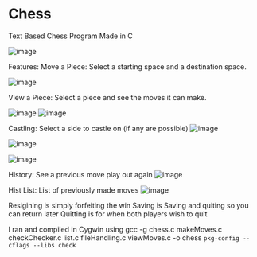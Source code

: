 # Chess
Text Based Chess Program Made in C

![image](https://github.com/matthewduffy33/Chess/assets/105711454/30db6ac0-cb18-44f1-9882-9d55e22ce1ea)

Features:
Move a Piece: Select a starting space and a destination space.

![image](https://github.com/matthewduffy33/Chess/assets/105711454/8b3800ae-02e2-41a6-9bf9-77252d0527bd)

View a Piece: Select a piece and see the moves it can make.

![image](https://github.com/matthewduffy33/Chess/assets/105711454/7659bcfe-3979-44e0-9e73-7bd70fdeba9f)
![image](https://github.com/matthewduffy33/Chess/assets/105711454/b4acac4b-55bf-4aec-afeb-98bbf03159ef)


Castling: Select a side to castle on (if any are possible)
![image](https://github.com/matthewduffy33/Chess/assets/105711454/d71e8ebb-61e7-4ee2-b8c3-16e283513181)

![image](https://github.com/matthewduffy33/Chess/assets/105711454/8527a8ac-02ab-4501-92eb-c217540008c3)

![image](https://github.com/matthewduffy33/Chess/assets/105711454/8c8fb991-438a-4b06-a158-78473bba713e)

History: See a previous move play out again
![image](https://github.com/matthewduffy33/Chess/assets/105711454/0460a200-4d34-4550-80e0-0d008a955ef0)


Hist List: List of previously made moves
![image](https://github.com/matthewduffy33/Chess/assets/105711454/a5b6488a-53fd-42e6-920f-16bcd11a17e8)

Resigining is simply forfeiting the win
Saving is Saving and quiting so you can return later
Quitting is for when both players wish to quit

I ran and compiled in Cygwin using 
gcc -g chess.c makeMoves.c checkChecker.c list.c fileHandling.c viewMoves.c -o chess `pkg-config --cflags --libs check`

